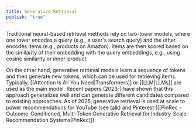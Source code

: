 ```yaml
---
title: Generative Retrieval
publish: "true"
---
```

Traditional neural-based retrieval methods rely on two-tower models, where one tower encodes a query (e.g., a user's search query) and the other encodes items (e.g., products on Amazon). Items are then scored based on the similarity of their embedding with the query embeddings, e.g., using cosine similarity or inner-product. 

On the other hand, generative retrieval models learn a sequence of tokens and then generate new tokens, which can be used for retrieving items. Typically, [[Attention Is All You Need|Transformers]] or [[LLM|LLMs]] are used as the main model. Recent papers (2023-) have shown that this approach generalizes well and can generate different candidates compared to existing approaches. As of 2025, generative retrieval is used at scale to power recommendations for YouTube (see [talk](https://www.youtube.com/watch?v=LxQsQ3vZDqo)) and Pinterest ([[PinRec - Outcome-Conditioned, Multi-Token Generative Retrieval for Industry-Scale Recommendation Systems|PinRec]]).